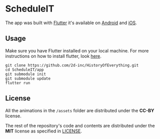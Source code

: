 # ScheduleIT




The app was built with [Flutter](https://flutter.io/) it's available on [Android](x) and [iOS](y).

## Usage

Make sure you have Flutter installed on your local machine. For more instructions on how to install flutter, look [here](https://flutter.io/docs/get-started/install).
```
git clone https://github.com/2d-inc/HistoryOfEverything.git
cd ScheduleIT/app
git submodule init
git submodule update
flutter run
```

## License
All the animations in the `/assets` folder are distributed under the **CC-BY** license.


The rest of the repository's code and contents are distributed under the **MIT** license as specified in [LICENSE](LICENSE).

